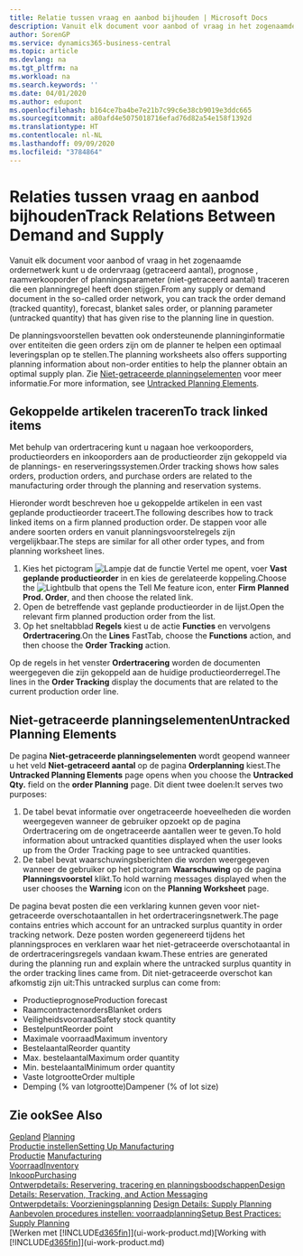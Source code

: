 ```yaml
---
title: Relatie tussen vraag en aanbod bijhouden | Microsoft Docs
description: Vanuit elk document voor aanbod of vraag in het zogenaamde ordernetwerk kunt u de ordervraag (getraceerd aantal), prognose , raamverkooporder of planningsparameter (niet-getraceerd aantal) traceren die een planningregel heeft doen stijgen.
author: SorenGP
ms.service: dynamics365-business-central
ms.topic: article
ms.devlang: na
ms.tgt_pltfrm: na
ms.workload: na
ms.search.keywords: ''
ms.date: 04/01/2020
ms.author: edupont
ms.openlocfilehash: b164ce7ba4be7e21b7c99c6e38cb9019e3ddc665
ms.sourcegitcommit: a80afd4e5075018716efad76d82a54e158f1392d
ms.translationtype: HT
ms.contentlocale: nl-NL
ms.lasthandoff: 09/09/2020
ms.locfileid: "3784864"
---
```

# <a name="track-relations-between-demand-and-supply"></a><span data-ttu-id="4d0e4-103">Relaties tussen vraag en aanbod bijhouden</span><span class="sxs-lookup"><span data-stu-id="4d0e4-103">Track Relations Between Demand and Supply</span></span>
<span data-ttu-id="4d0e4-104">Vanuit elk document voor aanbod of vraag in het zogenaamde ordernetwerk kunt u de ordervraag (getraceerd aantal), prognose , raamverkooporder of planningsparameter (niet-getraceerd aantal) traceren die een planningregel heeft doen stijgen.</span><span class="sxs-lookup"><span data-stu-id="4d0e4-104">From any supply or demand document in the so-called order network, you can track the order demand (tracked quantity), forecast, blanket sales order, or planning parameter (untracked quantity) that has given rise to the planning line in question.</span></span>

<span data-ttu-id="4d0e4-105">De planningsvoorstellen bevatten ook ondersteunende planninginformatie over entiteiten die geen orders zijn om de planner te helpen een optimaal leveringsplan op te stellen.</span><span class="sxs-lookup"><span data-stu-id="4d0e4-105">The planning worksheets also offers supporting planning information about non-order entities to help the planner obtain an optimal supply plan.</span></span> <span data-ttu-id="4d0e4-106">Zie [Niet-getraceerde planningselementen](production-how-track-demand-supply.md#untracked-planning-elements) voor meer informatie.</span><span class="sxs-lookup"><span data-stu-id="4d0e4-106">For more information, see [Untracked Planning Elements](production-how-track-demand-supply.md#untracked-planning-elements).</span></span>

## <a name="to-track-linked-items"></a><span data-ttu-id="4d0e4-107">Gekoppelde artikelen traceren</span><span class="sxs-lookup"><span data-stu-id="4d0e4-107">To track linked items</span></span>
<span data-ttu-id="4d0e4-108">Met behulp van ordertracering kunt u nagaan hoe verkooporders, productieorders en inkooporders aan de productieorder zijn gekoppeld via de plannings- en reserveringssystemen.</span><span class="sxs-lookup"><span data-stu-id="4d0e4-108">Order tracking shows how sales orders, production orders, and purchase orders are related to the manufacturing order through the planning and reservation systems.</span></span>

<span data-ttu-id="4d0e4-109">Hieronder wordt beschreven hoe u gekoppelde artikelen in een vast geplande productieorder traceert.</span><span class="sxs-lookup"><span data-stu-id="4d0e4-109">The following describes how to track linked items on a firm planned production order.</span></span> <span data-ttu-id="4d0e4-110">De stappen voor alle andere soorten orders en vanuit planningsvoorstelregels zijn vergelijkbaar.</span><span class="sxs-lookup"><span data-stu-id="4d0e4-110">The steps are similar for all other order types, and from planning worksheet lines.</span></span>

1. <span data-ttu-id="4d0e4-111">Kies het pictogram ![Lampje dat de functie Vertel me opent](media/ui-search/search_small.png "Vertel me wat u wilt doen"), voer **Vast geplande productieorder** in en kies de gerelateerde koppeling.</span><span class="sxs-lookup"><span data-stu-id="4d0e4-111">Choose the ![Lightbulb that opens the Tell Me feature](media/ui-search/search_small.png "Tell me what you want to do") icon, enter **Firm Planned Prod. Order**, and then choose the related link.</span></span>
2. <span data-ttu-id="4d0e4-112">Open de betreffende vast geplande productieorder in de lijst.</span><span class="sxs-lookup"><span data-stu-id="4d0e4-112">Open the relevant firm planned production order from the list.</span></span>
3. <span data-ttu-id="4d0e4-113">Op het sneltabblad **Regels** kiest u de actie **Functies** en vervolgens **Ordertracering**.</span><span class="sxs-lookup"><span data-stu-id="4d0e4-113">On the **Lines** FastTab, choose the **Functions** action, and then choose the **Order Tracking** action.</span></span>

<span data-ttu-id="4d0e4-114">Op de regels in het venster **Ordertracering** worden de documenten weergegeven die zijn gekoppeld aan de huidige productieorderregel.</span><span class="sxs-lookup"><span data-stu-id="4d0e4-114">The lines in the **Order Tracking** display the documents that are related to the current production order line.</span></span>

## <a name="untracked-planning-elements"></a><span data-ttu-id="4d0e4-115">Niet-getraceerde planningselementen</span><span class="sxs-lookup"><span data-stu-id="4d0e4-115">Untracked Planning Elements</span></span>
<span data-ttu-id="4d0e4-116">De pagina **Niet-getraceerde planningselementen** wordt geopend wanneer u het veld **Niet-getraceerd aantal** op de pagina **Orderplanning** kiest.</span><span class="sxs-lookup"><span data-stu-id="4d0e4-116">The **Untracked Planning Elements** page opens when you choose the **Untracked Qty.** field on the **order Planning** page.</span></span> <span data-ttu-id="4d0e4-117">Dit dient twee doelen:</span><span class="sxs-lookup"><span data-stu-id="4d0e4-117">It serves two purposes:</span></span>

1. <span data-ttu-id="4d0e4-118">De tabel bevat informatie over ongetraceerde hoeveelheden die worden weergegeven wanneer de gebruiker opzoekt op de pagina Ordertracering om de ongetraceerde aantallen weer te geven.</span><span class="sxs-lookup"><span data-stu-id="4d0e4-118">To hold information about untracked quantities displayed when the user looks up from the Order Tracking page to see untracked quantities.</span></span>
2. <span data-ttu-id="4d0e4-119">De tabel bevat waarschuwingsberichten die worden weergegeven wanneer de gebruiker op het pictogram **Waarschuwing** op de pagina **Planningsvoorstel** klikt.</span><span class="sxs-lookup"><span data-stu-id="4d0e4-119">To hold warning messages displayed when the user chooses the **Warning** icon on the **Planning Worksheet** page.</span></span>

<span data-ttu-id="4d0e4-120">De pagina bevat posten die een verklaring kunnen geven voor niet-getraceerde overschotaantallen in het ordertraceringsnetwerk.</span><span class="sxs-lookup"><span data-stu-id="4d0e4-120">The page contains entries which account for an untracked surplus quantity in order tracking network.</span></span> <span data-ttu-id="4d0e4-121">Deze posten worden gegenereerd tijdens het planningsproces en verklaren waar het niet-getraceerde overschotaantal in de ordertraceringsregels vandaan kwam.</span><span class="sxs-lookup"><span data-stu-id="4d0e4-121">These entries are generated during the planning run and explain where the untracked surplus quantity in the order tracking lines came from.</span></span> <span data-ttu-id="4d0e4-122">Dit niet-getraceerde overschot kan afkomstig zijn uit:</span><span class="sxs-lookup"><span data-stu-id="4d0e4-122">This untracked surplus can come from:</span></span>

- <span data-ttu-id="4d0e4-123">Productieprognose</span><span class="sxs-lookup"><span data-stu-id="4d0e4-123">Production forecast</span></span>
- <span data-ttu-id="4d0e4-124">Raamcontractenorders</span><span class="sxs-lookup"><span data-stu-id="4d0e4-124">Blanket orders</span></span>
- <span data-ttu-id="4d0e4-125">Veiligheidsvoorraad</span><span class="sxs-lookup"><span data-stu-id="4d0e4-125">Safety stock quantity</span></span>
- <span data-ttu-id="4d0e4-126">Bestelpunt</span><span class="sxs-lookup"><span data-stu-id="4d0e4-126">Reorder point</span></span>
- <span data-ttu-id="4d0e4-127">Maximale voorraad</span><span class="sxs-lookup"><span data-stu-id="4d0e4-127">Maximum inventory</span></span>
- <span data-ttu-id="4d0e4-128">Bestelaantal</span><span class="sxs-lookup"><span data-stu-id="4d0e4-128">Reorder quantity</span></span>
- <span data-ttu-id="4d0e4-129">Max. bestelaantal</span><span class="sxs-lookup"><span data-stu-id="4d0e4-129">Maximum order quantity</span></span>
- <span data-ttu-id="4d0e4-130">Min. bestelaantal</span><span class="sxs-lookup"><span data-stu-id="4d0e4-130">Minimum order quantity</span></span>
- <span data-ttu-id="4d0e4-131">Vaste lotgrootte</span><span class="sxs-lookup"><span data-stu-id="4d0e4-131">Order multiple</span></span>
- <span data-ttu-id="4d0e4-132">Demping (% van lotgrootte)</span><span class="sxs-lookup"><span data-stu-id="4d0e4-132">Dampener (% of lot size)</span></span>

## <a name="see-also"></a><span data-ttu-id="4d0e4-133">Zie ook</span><span class="sxs-lookup"><span data-stu-id="4d0e4-133">See Also</span></span>  
<span data-ttu-id="4d0e4-134">[Gepland](production-planning.md) </span><span class="sxs-lookup"><span data-stu-id="4d0e4-134">[Planning](production-planning.md) </span></span>  
[<span data-ttu-id="4d0e4-135">Productie instellen</span><span class="sxs-lookup"><span data-stu-id="4d0e4-135">Setting Up Manufacturing</span></span>](production-configure-production-processes.md)  
<span data-ttu-id="4d0e4-136">[Productie](production-manage-manufacturing.md)  </span><span class="sxs-lookup"><span data-stu-id="4d0e4-136">[Manufacturing](production-manage-manufacturing.md)  </span></span>  
[<span data-ttu-id="4d0e4-137">Voorraad</span><span class="sxs-lookup"><span data-stu-id="4d0e4-137">Inventory</span></span>](inventory-manage-inventory.md)  
[<span data-ttu-id="4d0e4-138">Inkoop</span><span class="sxs-lookup"><span data-stu-id="4d0e4-138">Purchasing</span></span>](purchasing-manage-purchasing.md)  
[<span data-ttu-id="4d0e4-139">Ontwerpdetails: Reservering, tracering en planningsboodschappen</span><span class="sxs-lookup"><span data-stu-id="4d0e4-139">Design Details: Reservation, Tracking, and Action Messaging</span></span>](design-details-reservation-order-tracking-and-action-messaging.md)  
<span data-ttu-id="4d0e4-140">[Ontwerpdetails: Voorzieningsplanning](design-details-supply-planning.md) </span><span class="sxs-lookup"><span data-stu-id="4d0e4-140">[Design Details: Supply Planning](design-details-supply-planning.md) </span></span>  
[<span data-ttu-id="4d0e4-141">Aanbevolen procedures instellen: voorraadplanning</span><span class="sxs-lookup"><span data-stu-id="4d0e4-141">Setup Best Practices: Supply Planning</span></span>](setup-best-practices-supply-planning.md)  
<span data-ttu-id="4d0e4-142">[Werken met [!INCLUDE[d365fin](includes/d365fin_md.md)]](ui-work-product.md)</span><span class="sxs-lookup"><span data-stu-id="4d0e4-142">[Working with [!INCLUDE[d365fin](includes/d365fin_md.md)]](ui-work-product.md)</span></span>
